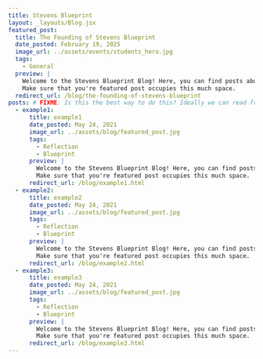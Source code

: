 ```yaml
---
title: Stevens Blueprint
layout: _layouts/Blog.jsx
featured_post:
  title: The Founding of Stevens Blueprint
  date_posted: February 19, 2025
  image_url: ../assets/events/students_hero.jpg
  tags:
    - General
  preview: |
    Welcome to the Stevens Blueprint Blog! Here, you can find posts about our projects, events, and more. We hope you enjoy reading our blog! This is the content needed to fill three lines
    Make sure that you're featured post occupies this much space.
  redirect_url: /blog/the-founding-of-stevens-blueprint
posts: # FIXME: Is this the best way to do this? Ideally we can read from the blog directory and generate this list automatically.
  - example1:
      title: example1
      date_posted: May 24, 2021
      image_url: ../assets/blog/featured_post.jpg
      tags:
        - Reflection
        - Blueprint
      preview: |
        Welcome to the Stevens Blueprint Blog! Here, you can find posts about our projects, events, and more. We hope you enjoy reading our blog! This is the content needed to fill three lines
        Make sure that you're featured post occupies this much space.
      redirect_url: /blog/example1.html
  - example2:
      title: example2
      date_posted: May 24, 2021
      image_url: ../assets/blog/featured_post.jpg
      tags:
        - Reflection
        - Blueprint
      preview: |
        Welcome to the Stevens Blueprint Blog! Here, you can find posts about our projects, events, and more. We hope you enjoy reading our blog! This is the content needed to fill three lines
        Make sure that you're featured post occupies this much space.
      redirect_url: /blog/example2.html
  - example3:
      title: example3
      date_posted: May 24, 2021
      image_url: ../assets/blog/featured_post.jpg
      tags:
        - Reflection
        - Blueprint
      preview: |
        Welcome to the Stevens Blueprint Blog! Here, you can find posts about our projects, events, and more. We hope you enjoy reading our blog! This is the content needed to fill three lines
        Make sure that you're featured post occupies this much space.
      redirect_url: /blog/example3.html
---
```

